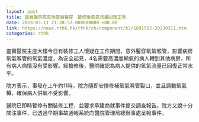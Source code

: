 ```yaml
---
layout: post
title: 靈實醫院氧氣喉管被鑿穿　搶修後氧氣流量回復正常
date: 2023-03-11 21:28:57.000000000 +08:00
link: https://news.rthk.hk/rthk/ch/component/k2/1691562-20230311.htm
categories: rthk
---
```


靈實醫院主座大樓今日有裝修工人懷疑在工作期間，意外鑿穿氧氣喉管，影響病房氧氣喉管的氧氣濃度，為安全起見，4名需要高濃度輸氧的病人轉到其他病房，所有病人病情沒有受影響。經搶修後，醫院確認為病人提供的氧氣流量已回復正常水平。

院方表示，事發在上午約11時，院方隨即安排修補氧氣喉管裂口，並且調動氧氣樽，確保病人供氧不受影響。

醫院已即時暫停有關裝修工程，並要求承建商就事件提交調查報告。院方又說十分關注事件，已透過早期事故通報系統向醫院管理局總辦事處呈報事件。
